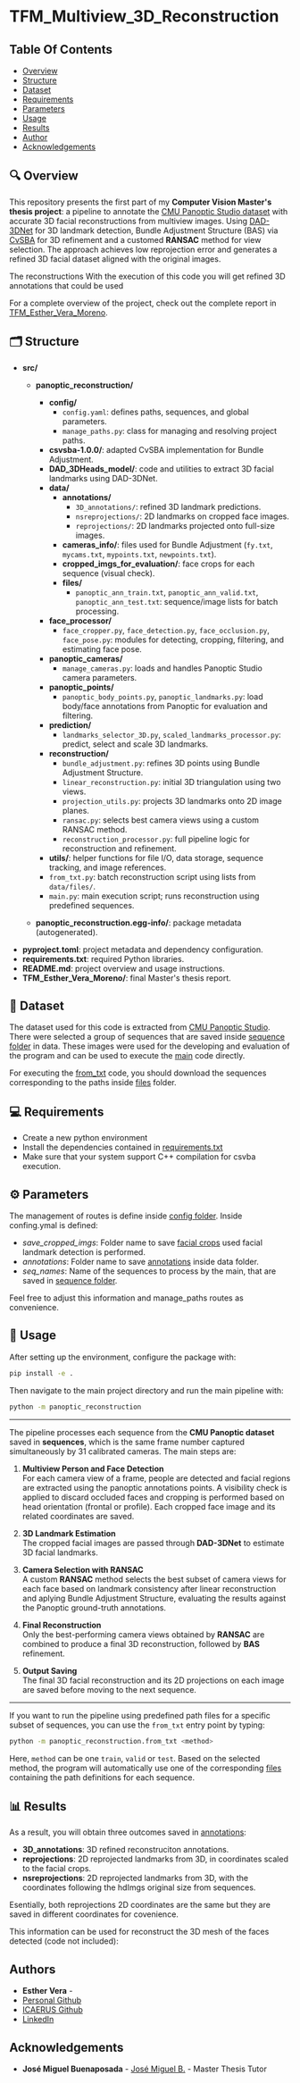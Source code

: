 # TFM_Multiview_3D_Reconstruction

## Table Of Contents

* [Overview](#overview)
* [Structure](#structure)
* [Dataset](#dataset)
* [Requirements](#requirements)
* [Parameters](#parameters)
* [Usage](#usage)
* [Results](#results)
* [Author](#author)
* [Acknowledgements](#acknowledgements)

## 🔍 Overview

This repository presents the first part of my **Computer Vision Master's thesis project**: a pipeline to annotate the [CMU Panoptic Studio dataset](https://www.cs.cmu.edu/~hanbyulj/panoptic-studio/) with accurate 3D facial reconstructions from multiview images. Using [DAD-3DNet](https://github.com/PinataFarms/DAD-3DHeads) for 3D landmark detection, Bundle Adjustment Structure (BAS) via [CvSBA](https://github.com/willdzeng/cvsba) for 3D refinement and a customed **RANSAC** method for view selection. The approach achieves low reprojection error and generates a refined 3D facial dataset aligned with the original images.

The reconstructions With the execution of this code you will get refined 3D annotations that could be used

For a complete overview of the project, check out the complete report in [TFM_Esther_Vera_Moreno](https://github.com/EstherRobotics/TFM_Multiview_3D_Reconstruction/blob/main/TFM_Esther_Vera_Moreno.pdf). 


 ## 🗂️ Structure


- **src/**
  - **panoptic_reconstruction/**
    - **config/**
      - `config.yaml`: defines paths, sequences, and global parameters.
      - `manage_paths.py`: class for managing and resolving project paths.
    - **csvsba-1.0.0/**: adapted CvSBA implementation for Bundle Adjustment.
    - **DAD_3DHeads_model/**: code and utilities to extract 3D facial landmarks using DAD-3DNet.
    - **data/**
      - **annotations/**
        - `3D_annotations/`: refined 3D landmark predictions.
        - `nsreprojections/`: 2D landmarks on cropped face images.
        - `reprojections/`: 2D landmarks projected onto full-size images.
      - **cameras_info/**: files used for Bundle Adjustment (`fy.txt`, `mycams.txt`, `mypoints.txt`, `newpoints.txt`).
      - **cropped_imgs_for_evaluation/**: face crops for each sequence (visual check).
      - **files/**
        - `panoptic_ann_train.txt`, `panoptic_ann_valid.txt`, `panoptic_ann_test.txt`: sequence/image lists for batch processing.
    - **face_processor/**
      - `face_cropper.py`, `face_detection.py`, `face_occlusion.py`, `face_pose.py`: modules for detecting, cropping, filtering, and estimating face pose.
    - **panoptic_cameras/**
      - `manage_cameras.py`: loads and handles Panoptic Studio camera parameters.
    - **panoptic_points/**
      - `panoptic_body_points.py`, `panoptic_landmarks.py`: load body/face annotations from Panoptic for evaluation and filtering.
    - **prediction/**
      - `landmarks_selector_3D.py`, `scaled_landmarks_processor.py`: predict, select and scale 3D landmarks.
    - **reconstruction/**
      - `bundle_adjustment.py`: refines 3D points using Bundle Adjustment Structure.
      - `linear_reconstruction.py`: initial 3D triangulation using two views.
      - `projection_utils.py`: projects 3D landmarks onto 2D image planes.
      - `ransac.py`: selects best camera views using a custom RANSAC method.
      - `reconstruction_processor.py`: full pipeline logic for reconstruction and refinement.
    - **utils/**: helper functions for file I/O, data storage, sequence tracking, and image references.
    - `from_txt.py`: batch reconstruction script using lists from `data/files/`.
    - `main.py`: main execution script; runs reconstruction using predefined sequences.

  - **panoptic_reconstruction.egg-info/**: package metadata (autogenerated).
- **pyproject.toml**: project metadata and dependency configuration.
- **requirements.txt**: required Python libraries.
- **README.md**: project overview and usage instructions.
- **TFM_Esther_Vera_Moreno/**: final Master's thesis report.



## 📄 Dataset 

The dataset used for this code is extracted from [CMU Panoptic Studio](https://www.cs.cmu.edu/~hanbyulj/panoptic-studio/). There were selected a group of sequences that are saved inside [sequence folder](https://github.com/EstherRobotics/TFM_Multiview_3D_Reconstruction/tree/main/src/panoptic_reconstruction/data/sequences) in data. These images were used for the developing and evaluation of the program and can be used to execute the [main](https://github.com/EstherRobotics/TFM_Multiview_3D_Reconstruction/blob/main/src/panoptic_reconstruction/__main__.py) code directly. 

For executing the [from_txt](https://github.com/EstherRobotics/TFM_Multiview_3D_Reconstruction/blob/main/src/panoptic_reconstruction/from_txt.py) code, you should download the sequences corresponding to the paths inside [files](https://github.com/EstherRobotics/TFM_Multiview_3D_Reconstruction/tree/main/src/panoptic_reconstruction/data/files) folder. 


## 💻 Requirements

- Create a new python environment
- Install the dependencies contained in [requirements.txt](https://github.com/EstherRobotics/TFM_Multiview_3D_Reconstruction/blob/main/requirements.txt)
- Make sure that your system support C++ compilation for csvba execution. 



## ⚙️ Parameters

The management of routes is define inside [config folder](https://github.com/EstherRobotics/TFM_Multiview_3D_Reconstruction/tree/main/src/panoptic_reconstruction/config). Inside confing.ymal is defined: 
- *save_cropped_imgs*: Folder name to save [facial crops](https://github.com/EstherRobotics/TFM_Multiview_3D_Reconstruction/tree/main/src/panoptic_reconstruction/data/cropped_imgs_for_evaluation) used facial landmark detection is performed.
- *annotations*: Folder name to save [annotations](https://github.com/EstherRobotics/TFM_Multiview_3D_Reconstruction/tree/main/src/panoptic_reconstruction/data/annotations) inside data folder.
- *seq_names*: Name of the sequences to process by the main, that are saved in [sequence folder](https://github.com/EstherRobotics/TFM_Multiview_3D_Reconstruction/tree/main/src/panoptic_reconstruction/data/sequences). 

Feel free to adjust this information and manage_paths routes as convenience. 

## 🚀 Usage

After setting up the environment, configure the package with:
```bash
pip install -e .
```
Then navigate to the main project directory and run the main pipeline with:

```bash
python -m panoptic_reconstruction
```

---
The pipeline processes each sequence from the **CMU Panoptic dataset** saved in **sequences**, which is the same frame number captured simultaneously by 31 calibrated cameras. The main steps are:

1. **Multiview Person and Face Detection**  
   For each camera view of a frame, people are detected and facial regions are extracted using the panoptic annotations points. A visibility check is applied to discard occluded faces and cropping is performed based on head orientation (frontal or profile). Each cropped face image and its related coordinates are saved.

2. **3D Landmark Estimation**  
   The cropped facial images are passed through **DAD-3DNet** to estimate 3D facial landmarks.

3. **Camera Selection with RANSAC**  
   A custom **RANSAC** method selects the best subset of camera views for each face based on landmark consistency after linear reconstruction and aplying Bundle Adjustment Structure, evaluating the results against the Panoptic ground-truth annotations.

4. **Final Reconstruction**  
   Only the best-performing camera views obtained by **RANSAC** are combined to produce a final 3D reconstruction, followed by **BAS** refinement.

5. **Output Saving**  
   The final 3D facial reconstruction and its 2D projections on each image are saved before moving to the next sequence.

---


If you want to run the pipeline using predefined path files for a specific subset of sequences, you can use the `from_txt` entry point by typing:

```bash
python -m panoptic_reconstruction.from_txt <method>
```
Here, `method` can be one `train`, `valid` or `test`.
Based on the selected method, the program will automatically use one of the corresponding [files](https://github.com/EstherRobotics/TFM_Multiview_3D_Reconstruction/tree/main/src/panoptic_reconstruction/data/files) containing the path definitions for each sequence.



## 📊 Results

As a result, you will obtain three outcomes saved in [annotations](https://github.com/EstherRobotics/TFM_Multiview_3D_Reconstruction/tree/main/src/panoptic_reconstruction/data/annotations): 

- **3D_annotations**: 3D refined reconstruciton annotations.
- **reprojections**: 2D reprojected landmarks from 3D, in coordinates scaled to the facial crops. 
- **nsreprojections**: 2D reprojected landmarks from 3D, with the coordinates following the hdImgs original size from sequences. 

Esentially, both reprojections 2D coordinates are the same but they are saved in different coordinates for covenience. 


This information can be used for reconstruct the 3D mesh of the faces detected (code not included): 







## Authors

* **Esther Vera** -
* [Personal Github](https://github.com/EstherNoumena)
* [ICAERUS Github](https://github.com/ICAERUS-EU/UC1_Crop_Monitoring)
* [LinkedIn](https://www.linkedin.com/in/estherverarobotics/) 

## Acknowledgements
* **José Miguel Buenaposada** - [José Miguel B.](https://github.com/jmbuena/) - Master Thesis Tutor
